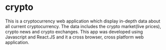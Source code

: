 # crypto
This is a cryptocurrency web application which display in-depth data about all current cryptocurrency. The data includes the crypto market(live prices), crypto news and crypto exchanges. This app was developed using Javascript and React.JS and it a cross browser, cross platform web application.
